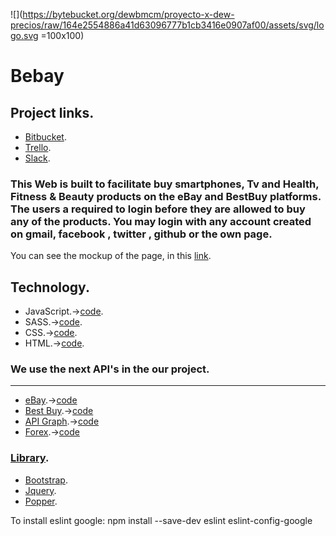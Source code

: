 ![](https://bytebucket.org/dewbmcm/proyecto-x-dew-precios/raw/164e2554886a41d63096777b1cb3416e0907af00/assets/svg/logo.svg =100x100)
# Bebay

## Project links.
 * [Bitbucket](https://bitbucket.org/dewbmcm/proyecto-x-dew-precios).
 * [Trello](https://trello.com/b/UXfcQ8tT/proyecto-x-dew-precios).
 * [Slack](https://dewbmcm.slack.com/messages/C9CGBQHG9/).

### This Web is built to facilitate buy smartphones, Tv and Health, Fitness & Beauty products on the eBay and BestBuy platforms. The users a required to login before they are allowed to buy any of the products. You may login with any account created on gmail, facebook , twitter , github or the own page.

You can see the mockup of the page, in this [link](https://app.moqups.com/manolo.socas3@gmail.com/gVKh7wiAyE/view).
	
## Technology.
* JavaScript.->[code](https://bitbucket.org/dewbmcm/proyecto-x-dew-precios/src/bfb405c941b605cc9858381e61ef6f356525108f/js/?at=master).
* SASS.->[code](https://bitbucket.org/dewbmcm/proyecto-x-dew-precios/src/bfb405c941b605cc9858381e61ef6f356525108f/sass/?at=master).
* CSS.->[code](https://bitbucket.org/dewbmcm/proyecto-x-dew-precios/src/bfb405c941b605cc9858381e61ef6f356525108f/css/?at=master).
* HTML.->[code](https://bitbucket.org/dewbmcm/proyecto-x-dew-precios/src/bfb405c941b605cc9858381e61ef6f356525108f/index.html?at=master&fileviewer=file-view-default).

### We use the next API's in the our project.

***
* [eBay](https://go.developer.ebay.com/quick-start-guide).->[code](https://bitbucket.org/dewbmcm/proyecto-x-dew-precios/src/ca6d37e74b55453fc3b3be9c0fbbba29dc00053b/js/main.js?at=master&fileviewer=file-view-default)
* [Best Buy](https://bestbuyapis.github.io/api-documentation/#get-a-key).->[code](https://bitbucket.org/dewbmcm/proyecto-x-dew-precios/src/ca6d37e74b55453fc3b3be9c0fbbba29dc00053b/js/main.js?at=master&fileviewer=file-view-default)
* [API Graph](https://developers.facebook.com/docs/graph-api/).->[code](https://bitbucket.org/dewbmcm/proyecto-x-dew-precios/src/ca6d37e74b55453fc3b3be9c0fbbba29dc00053b/js/api/apiFacebook.js?at=master&fileviewer=file-view-default)
* [Forex](https://1forge.com/forex-data-api/api-documentation).->[code](https://bitbucket.org/dewbmcm/proyecto-x-dew-precios/src/83d6545d852255fb0d232e4d35c31324556adb46/js/api/apiForex.js?at=cristian&fileviewer=file-view-default)

### [Library](https://bitbucket.org/dewbmcm/proyecto-x-dew-precios/src/ca6d37e74b55453fc3b3be9c0fbbba29dc00053b/js/lib/?at=master).
* [Bootstrap](https://v4-alpha.getbootstrap.com/about/history/).
* [Jquery](https://jquery.com/).
* [Popper](https://popper.js.org/).

To install eslint google:
npm install --save-dev eslint eslint-config-google